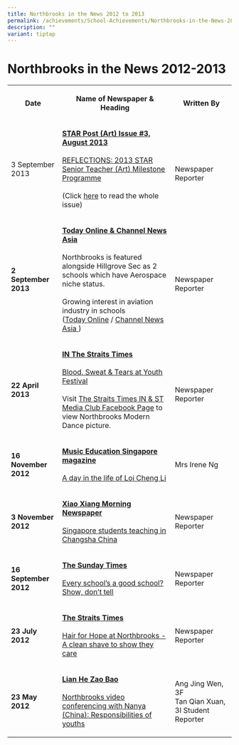 ```yaml
---
title: Northbrooks in the News 2012 to 2013
permalink: /achievements/School-Achievements/Northbrooks-in-the-News-2012-2013/
description: ""
variant: tiptap
---
```

<h1>Northbrooks in the News 2012-2013</h1>
<table>
<tbody>
<tr>
<th rowspan="1" colspan="1">
<p>Date
<br>
</p>
</th>
<th rowspan="1" colspan="1">
<p>Name of Newspaper &amp; Heading</p>
</th>
<th rowspan="1" colspan="1">
<p>Written By
<br>
</p>
</th>
</tr>
<tr>
<td rowspan="1" colspan="1">
<p>3 September 2013</p>
</td>
<td rowspan="1" colspan="1">
<p><strong><u>STAR Post (Art) Issue #3, August 2013</u></strong>
<br>
<br><a href="/files/2013%20STAR%20Senior%20Teacher%20(Art)%20Milestone%20Programme.pdf" rel="noopener noreferrer" target="_blank"><u>REFLECTIONS: 2013 STAR Senior Teacher (Art) Milestone Programme</u></a>
<br>
<br>(Click <a href="/files/STARpost_Art_Aug_2013.pdf" rel="noopener noreferrer" target="_blank">here</a> to
read the whole issue)</p>
</td>
<td rowspan="1" colspan="1">
<p>
<br>Newspaper Reporter
<br>
</p>
</td>
</tr>
<tr>
<td rowspan="1" colspan="1">
<p><strong>2 September 2013</strong>
</p>
</td>
<td rowspan="1" colspan="1">
<p><strong><u>Today Online &amp; Channel News Asia</u></strong>
<br>
<br>Northbrooks is featured alongside Hillgrove Sec as 2 schools which have
Aerospace niche status.
<br>
<br>Growing interest in aviation industry in schools
<br>(<a href="http://www.todayonline.com/singapore/growing-interest-aviation-industry-schools" rel="noopener noreferrer" target="_blank"><u>Today Online</u></a> /
<a href="http://www.channelnewsasia.com/news/singapore/growing-interest-in/798670.html" rel="noopener noreferrer" target="_blank"><u>Channel News Asia</u>
</a>)</p>
</td>
<td rowspan="1" colspan="1">
<p>
<br>Newspaper Reporter
<br>
</p>
</td>
</tr>
<tr>
<td rowspan="1" colspan="1">
<p><strong>22 April 2013</strong>
</p>
</td>
<td rowspan="1" colspan="1">
<p><strong><u>IN The Straits Times</u></strong>
<br>
<br><a href="/files/IN_The%20Straits%20Times_Mon22Apr2013_BloodSweat&amp;TearsatSYF.pdf" rel="noopener noreferrer" target="_blank"><u>Blood, Sweat &amp; Tears at Youth Festival</u></a>
<br>
<br>Visit <a href="https://www.facebook.com/innies/photos_stream#!/photo.php?fbid=10151384562936024&amp;set=pb.183308116023.-2207520000.1367885644.&amp;type=3&amp;theater" rel="noopener noreferrer" target="_blank">The Straits Times IN &amp; ST Media Club Facebook Page</a> to
view Northbrooks Modern Dance picture.</p>
</td>
<td rowspan="1" colspan="1">
<p>
<br>Newspaper Reporter
<br>
</p>
</td>
</tr>
<tr>
<td rowspan="1" colspan="1">
<p><strong>16 November 2012</strong>
</p>
</td>
<td rowspan="1" colspan="1">
<p><strong><u>Music Education Singapore magazine</u></strong>
<br>
<br><a href="/files/Loi%20Cheng%20Li%20Article.pdf" rel="noopener noreferrer" target="_blank"><u>A day in the life of Loi Cheng Li</u></a>
</p>
</td>
<td rowspan="1" colspan="1">
<p>Mrs Irene Ng</p>
</td>
</tr>
<tr>
<td rowspan="1" colspan="1">
<p><strong>3 November 2012</strong>
</p>
</td>
<td rowspan="1" colspan="1">
<p><strong><u>Xiao Xiang Morning Newspaper</u></strong>
<br>
<br><a href="http://xxcb.cn/show.asp?id=1202650" rel="noopener noreferrer" target="_blank"><u>Singapore students teaching in Changsha China</u></a>
</p>
</td>
<td rowspan="1" colspan="1">
<p>Newspaper Reporter</p>
</td>
</tr>
<tr>
<td rowspan="1" colspan="1">
<p><strong>16 September 2012</strong>
</p>
</td>
<td rowspan="1" colspan="1">
<p><strong><u>The Sunday Times</u></strong>
<br>
<br><a href="/files/Every-schools-a-good-school-show-dont-tell.pdf" rel="noopener noreferrer" target="_blank"><u>Every school’s a good school? Show, don’t tell</u></a>
</p>
</td>
<td rowspan="1" colspan="1">
<p>Newspaper Reporter</p>
</td>
</tr>
<tr>
<td rowspan="1" colspan="1">
<p><strong>23 July 2012</strong>
</p>
</td>
<td rowspan="1" colspan="1">
<p><strong><u>The Straits Times</u></strong>
<br>
<br><a href="/files/July_23_IN.pdf" rel="noopener noreferrer" target="_blank"><u>Hair for Hope at Northbrooks - A clean shave to show they care</u></a>
</p>
</td>
<td rowspan="1" colspan="1">
<p>Newspaper Reporter</p>
</td>
</tr>
<tr>
<td rowspan="1" colspan="1">
<p><strong>23 May 2012</strong>
</p>
</td>
<td rowspan="1" colspan="1">
<p><strong><u>Lian He Zao Bao</u></strong>
<br>
<br><a href="/files/newspaper.pdf" rel="noopener noreferrer" target="_blank"><u>Northbrooks video conferencing with Nanya (China): Responsibilities of youths</u></a>
</p>
</td>
<td rowspan="1" colspan="1">
<p>Ang Jing Wen, 3F
<br>Tan Qian Xuan, 3I Student Reporter</p>
</td>
</tr>
</tbody>
</table>
<p></p>
